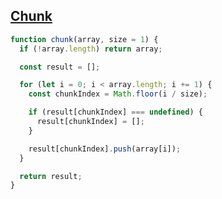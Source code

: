 ## [Chunk](https://www.greatfrontend.com/questions/javascript/chunk)

<!-- notecardId: 1739476466551 -->

```js
function chunk(array, size = 1) {
  if (!array.length) return array;

  const result = [];

  for (let i = 0; i < array.length; i += 1) {
    const chunkIndex = Math.floor(i / size);

    if (result[chunkIndex] === undefined) {
      result[chunkIndex] = [];
    }

    result[chunkIndex].push(array[i]);
  }

  return result;
}
```
